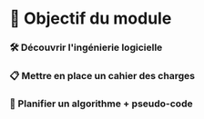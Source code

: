 # **🧠 Objectif du module**





### **🛠️ Découvrir l'ingénierie logicielle**

### **📋 Mettre en place un cahier des charges**

### **🧮 Planifier un algorithme + pseudo-code**

